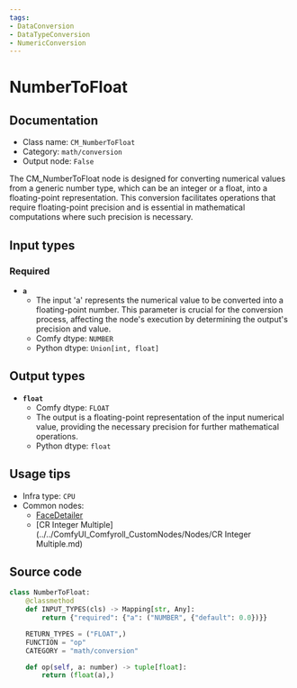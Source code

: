 ```yaml
---
tags:
- DataConversion
- DataTypeConversion
- NumericConversion
---
```


# NumberToFloat
## Documentation
- Class name: `CM_NumberToFloat`
- Category: `math/conversion`
- Output node: `False`

The CM_NumberToFloat node is designed for converting numerical values from a generic number type, which can be an integer or a float, into a floating-point representation. This conversion facilitates operations that require floating-point precision and is essential in mathematical computations where such precision is necessary.
## Input types
### Required
- **`a`**
    - The input 'a' represents the numerical value to be converted into a floating-point number. This parameter is crucial for the conversion process, affecting the node's execution by determining the output's precision and value.
    - Comfy dtype: `NUMBER`
    - Python dtype: `Union[int, float]`
## Output types
- **`float`**
    - Comfy dtype: `FLOAT`
    - The output is a floating-point representation of the input numerical value, providing the necessary precision for further mathematical operations.
    - Python dtype: `float`
## Usage tips
- Infra type: `CPU`
- Common nodes:
    - [FaceDetailer](../../ComfyUI-Impact-Pack/Nodes/FaceDetailer.md)
    - [CR Integer Multiple](../../ComfyUI_Comfyroll_CustomNodes/Nodes/CR Integer Multiple.md)



## Source code
```python
class NumberToFloat:
    @classmethod
    def INPUT_TYPES(cls) -> Mapping[str, Any]:
        return {"required": {"a": ("NUMBER", {"default": 0.0})}}

    RETURN_TYPES = ("FLOAT",)
    FUNCTION = "op"
    CATEGORY = "math/conversion"

    def op(self, a: number) -> tuple[float]:
        return (float(a),)

```
